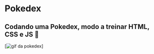# Pokedex
## Codando uma Pokedex, modo a treinar HTML, CSS e JS 🧾

[<img src="src/imagens/pokedex.gif" alt="gif da pokedex">]